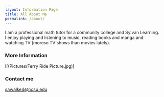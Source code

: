 ```yaml
---
layout: Information Page
title: All About Me
permalink: /about/
---
```


I am a professional math tutor for a community college and Sylvan Learning. I enjoy playing and listening to music, reading books and manga and watching TV (moreso TV shows than movies lately).

### More Information

![(Pictures/Ferry Ride Picture.jpg)]

### Contact me


[sawalke4@ncsu.edu](mailto:sawalke4@ncsu.edu)
